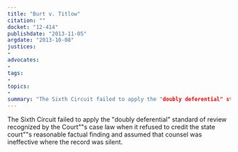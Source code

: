```yaml
---
title: "Burt v. Titlow"
citation: ""
docket: "12-414"
publishdate: "2013-11-05"
argdate: "2013-10-08"
justices:
- 
advocates:
- 
tags:
- 
topics:
- 
summary: "The Sixth Circuit failed to apply the "doubly deferential" standard of review recognized by the Court""s case law when it refused to credit the state court""s reasonable factual finding and assumed that counsel was ineffective where the record was silent."
---
```

The Sixth Circuit failed to apply the "doubly deferential" standard of review recognized by the Court""s case law when it refused to credit the state court""s reasonable factual finding and assumed that counsel was ineffective where the record was silent.

